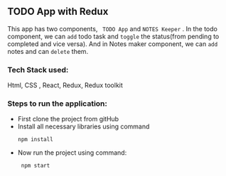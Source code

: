 ## TODO App with Redux
This app has two components, ` TODO App` and `NOTES Keeper` . In the todo component, we can `add` todo task and `toggle` the status(from pending to completed and vice versa). And in Notes maker component, we can `add` notes and can `delete` them.

### Tech Stack used:
Html, CSS , React, Redux, Redux toolkit

### Steps to run the application:
  - First clone the project from gitHub
  - Install all necessary libraries using command
    ```
    npm install
    ```
  - Now run the project using command:
     ```
      npm start
      ```
